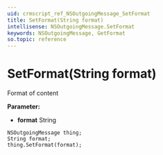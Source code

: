 ```yaml
---
uid: crmscript_ref_NSOutgoingMessage_SetFormat
title: SetFormat(String format)
intellisense: NSOutgoingMessage.SetFormat
keywords: NSOutgoingMessage, GetFormat
so.topic: reference
---
```


# SetFormat(String format)

Format of content

**Parameter:** 
* **format** String

```crmscript
NSOutgoingMessage thing;
String format;
thing.SetFormat(format);
```

